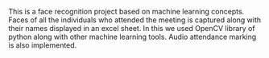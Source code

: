 This is a face recognition project based on machine learning concepts. Faces of all the individuals who attended the meeting is captured along with their names displayed in an excel sheet. In this we used OpenCV library of python along with other machine learning tools. Audio attendance marking is also implemented.
